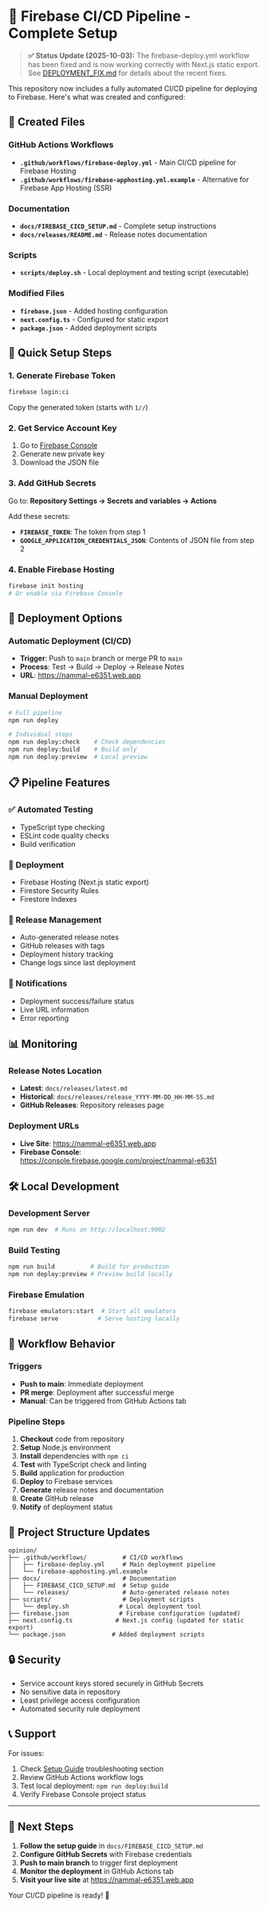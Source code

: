 # 🚀 Firebase CI/CD Pipeline - Complete Setup

> **✅ Status Update (2025-10-03):** The firebase-deploy.yml workflow has been fixed and is now working correctly with Next.js static export. See [DEPLOYMENT_FIX.md](DEPLOYMENT_FIX.md) for details about the recent fixes.

This repository now includes a fully automated CI/CD pipeline for deploying to Firebase. Here's what was created and configured:

## 📁 Created Files

### GitHub Actions Workflows
- **`.github/workflows/firebase-deploy.yml`** - Main CI/CD pipeline for Firebase Hosting
- **`.github/workflows/firebase-apphosting.yml.example`** - Alternative for Firebase App Hosting (SSR)

### Documentation
- **`docs/FIREBASE_CICD_SETUP.md`** - Complete setup instructions
- **`docs/releases/README.md`** - Release notes documentation

### Scripts
- **`scripts/deploy.sh`** - Local deployment and testing script (executable)

### Modified Files
- **`firebase.json`** - Added hosting configuration
- **`next.config.ts`** - Configured for static export
- **`package.json`** - Added deployment scripts

## 🔧 Quick Setup Steps

### 1. Generate Firebase Token
```bash
firebase login:ci
```
Copy the generated token (starts with `1//`)

### 2. Get Service Account Key
1. Go to [Firebase Console](https://console.firebase.google.com/project/nammal-e6351/settings/serviceaccounts/adminsdk)
2. Generate new private key
3. Download the JSON file

### 3. Add GitHub Secrets
Go to: **Repository Settings → Secrets and variables → Actions**

Add these secrets:
- **`FIREBASE_TOKEN`**: The token from step 1
- **`GOOGLE_APPLICATION_CREDENTIALS_JSON`**: Contents of JSON file from step 2

### 4. Enable Firebase Hosting
```bash
firebase init hosting
# Or enable via Firebase Console
```

## 🚀 Deployment Options

### Automatic Deployment (CI/CD)
- **Trigger**: Push to `main` branch or merge PR to `main`
- **Process**: Test → Build → Deploy → Release Notes
- **URL**: https://nammal-e6351.web.app

### Manual Deployment
```bash
# Full pipeline
npm run deploy

# Individual steps
npm run deploy:check    # Check dependencies
npm run deploy:build    # Build only
npm run deploy:preview  # Local preview
```

## 📋 Pipeline Features

### ✅ Automated Testing
- TypeScript type checking
- ESLint code quality checks
- Build verification

### 🚀 Deployment
- Firebase Hosting (Next.js static export)
- Firestore Security Rules
- Firestore Indexes

### 📝 Release Management
- Auto-generated release notes
- GitHub releases with tags
- Deployment history tracking
- Change logs since last deployment

### 🔔 Notifications
- Deployment success/failure status
- Live URL information
- Error reporting

## 📊 Monitoring

### Release Notes Location
- **Latest**: `docs/releases/latest.md`
- **Historical**: `docs/releases/release_YYYY-MM-DD_HH-MM-SS.md`
- **GitHub Releases**: Repository releases page

### Deployment URLs
- **Live Site**: https://nammal-e6351.web.app
- **Firebase Console**: https://console.firebase.google.com/project/nammal-e6351

## 🛠 Local Development

### Development Server
```bash
npm run dev  # Runs on http://localhost:9002
```

### Build Testing
```bash
npm run build          # Build for production
npm run deploy:preview # Preview build locally
```

### Firebase Emulation
```bash
firebase emulators:start  # Start all emulators
firebase serve           # Serve hosting locally
```

## 🔄 Workflow Behavior

### Triggers
- **Push to main**: Immediate deployment
- **PR merge**: Deployment after successful merge
- **Manual**: Can be triggered from GitHub Actions tab

### Pipeline Steps
1. **Checkout** code from repository
2. **Setup** Node.js environment
3. **Install** dependencies with `npm ci`
4. **Test** with TypeScript check and linting
5. **Build** application for production
6. **Deploy** to Firebase services
7. **Generate** release notes and documentation
8. **Create** GitHub release
9. **Notify** of deployment status

## 📁 Project Structure Updates

```
opinion/
├── .github/workflows/          # CI/CD workflows
│   ├── firebase-deploy.yml     # Main deployment pipeline
│   └── firebase-apphosting.yml.example
├── docs/                       # Documentation
│   ├── FIREBASE_CICD_SETUP.md  # Setup guide
│   └── releases/               # Auto-generated release notes
├── scripts/                    # Deployment scripts
│   └── deploy.sh              # Local deployment tool
├── firebase.json              # Firebase configuration (updated)
├── next.config.ts            # Next.js config (updated for static export)
└── package.json             # Added deployment scripts
```

## 🔒 Security

- Service account keys stored securely in GitHub Secrets
- No sensitive data in repository
- Least privilege access configuration
- Automated security rule deployment

## 📞 Support

For issues:
1. Check [Setup Guide](docs/FIREBASE_CICD_SETUP.md) troubleshooting section
2. Review GitHub Actions workflow logs
3. Test local deployment: `npm run deploy:build`
4. Verify Firebase Console project status

---

## 🎯 Next Steps

1. **Follow the setup guide** in `docs/FIREBASE_CICD_SETUP.md`
2. **Configure GitHub Secrets** with Firebase credentials
3. **Push to main branch** to trigger first deployment
4. **Monitor the deployment** in GitHub Actions tab
5. **Visit your live site** at https://nammal-e6351.web.app

Your CI/CD pipeline is ready! 🎉